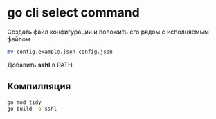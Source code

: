# go cli select command

Создать файл конфигурации и положить его рядом с исполняемым файлом

```bash
mv config.example.json config.json
```

Добавить **sshl** в PATH

## Компилляция

```bash
go mod tidy
go build -o sshl
```
